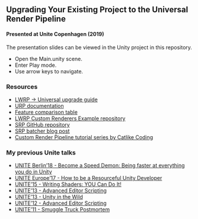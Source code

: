 ## Upgrading Your Existing Project to the Universal Render Pipeline
#### Presented at Unite Copenhagen (2019)

The presentation slides can be viewed in the Unity project in this repository.
* Open the Main.unity scene.
* Enter Play mode.
* Use arrow keys to navigate.

### Resources
* [LWRP → Universal upgrade guide](https://docs.google.com/document/d/1Xd5bZa8pYZRHri-EnNkyhwrWEzSa15vtnpcg--xUCIs/edit)
* [URP documentation](https://docs.unity3d.com/Packages/com.unity.render-pipelines.universal@7.0/manual/index.html)
* [Feature comparison table](https://docs.unity3d.com/Packages/com.unity.render-pipelines.universal@7.0/manual/universalrp-builtin-feature-comparison.html)
* [LWRP Custom Renderers Example repository](https://github.com/Unity-Technologies/LWRP-CustomRendererExamples)
* [SRP GitHub repository](https://github.com/Unity-Technologies/ScriptableRenderPipeline/)
* [SRP batcher blog post](https://blogs.unity3d.com/2019/02/28/srp-batcher-speed-up-your-rendering/)
* [Custom Render Pipeline tutorial series by Catlike Coding](https://catlikecoding.com/unity/tutorials/scriptable-render-pipeline/)

### My previous Unite talks
* [UNITE Berlin’18 - Become a Speed Demon: Being faster at everything you do in Unity](https://www.youtube.com/watch?v=apct9_tsBdA)
* [UNITE Europe’17 - How to be a Resourceful Unity Developer](https://www.youtube.com/watch?v=emaRftLcP9s)
* [UNITE’15 - Writing Shaders: YOU Can Do It!](https://www.youtube.com/watch?v=epixwRw80MM)
* [UNITE’13 - Advanced Editor Scripting](https://www.youtube.com/watch?v=t-wShOv8c1E)
* [UNITE’13 - Unity in the Wild](https://www.youtube.com/watch?v=5GAIZPfIndo)
* [UNITE’12 - Advanced Editor Scripting](https://www.youtube.com/watch?v=itkm-emb5tg)
* [UNITE’11 - Smuggle Truck Postmortem](https://www.youtube.com/watch?v=i9z_-d3C2R4)
